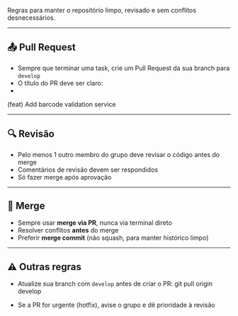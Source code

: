 

Regras para manter o repositório limpo, revisado e sem conflitos desnecessários.

---

## 📤 Pull Request

- Sempre que terminar uma task, crie um Pull Request da sua branch para `develop`
- O título do PR deve ser claro:
- 
(feat) Add barcode validation service

---

## 🔍 Revisão

- Pelo menos 1 outro membro do grupo deve revisar o código antes do merge
- Comentários de revisão devem ser respondidos
- Só fazer merge após aprovação

---

## 🔀 Merge

- Sempre usar **merge via PR**, nunca via terminal direto
- Resolver conflitos **antes** do merge
- Preferir **merge commit** (não squash, para manter histórico limpo)

---

## ⚠️ Outras regras

- Atualize sua branch com `develop` antes de criar o PR:
git pull origin develop

- Se a PR for urgente (hotfix), avise o grupo e dê prioridade à revisão